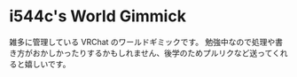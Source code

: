 # i544c's World Gimmick

雑多に管理している VRChat のワールドギミックです。
勉強中なので処理や書き方がおかしかったりするかもしれません、後学のためプルリクなど送ってくれると嬉しいです。